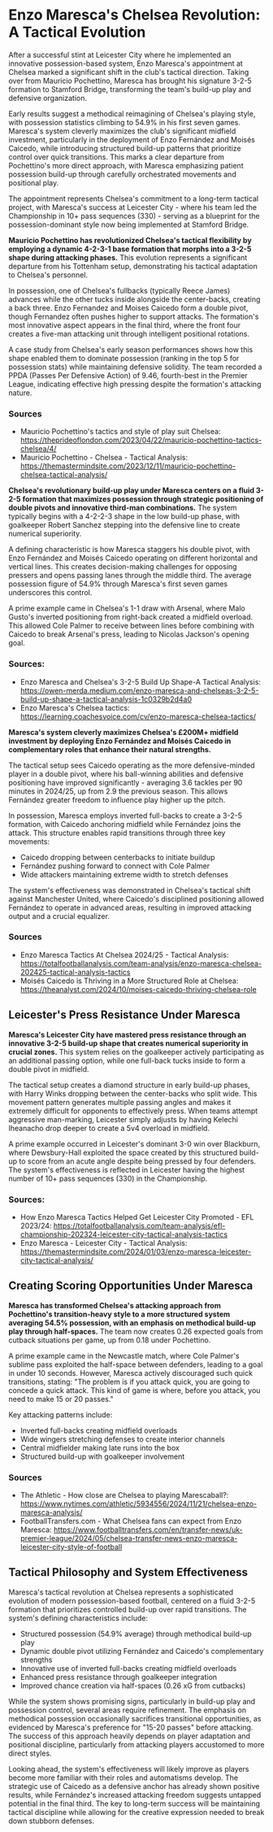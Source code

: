 # Enzo Maresca's Chelsea Revolution: A Tactical Evolution

After a successful stint at Leicester City where he implemented an innovative possession-based system, Enzo Maresca's appointment at Chelsea marked a significant shift in the club's tactical direction. Taking over from Mauricio Pochettino, Maresca has brought his signature 3-2-5 formation to Stamford Bridge, transforming the team's build-up play and defensive organization.

Early results suggest a methodical reimagining of Chelsea's playing style, with possession statistics climbing to 54.9% in his first seven games. Maresca's system cleverly maximizes the club's significant midfield investment, particularly in the deployment of Enzo Fernández and Moisés Caicedo, while introducing structured build-up patterns that prioritize control over quick transitions. This marks a clear departure from Pochettino's more direct approach, with Maresca emphasizing patient possession build-up through carefully orchestrated movements and positional play.

The appointment represents Chelsea's commitment to a long-term tactical project, with Maresca's success at Leicester City - where his team led the Championship in 10+ pass sequences (330) - serving as a blueprint for the possession-dominant style now being implemented at Stamford Bridge.

**Mauricio Pochettino has revolutionized Chelsea's tactical flexibility by employing a dynamic 4-2-3-1 base formation that morphs into a 3-2-5 shape during attacking phases.** This evolution represents a significant departure from his Tottenham setup, demonstrating his tactical adaptation to Chelsea's personnel.

In possession, one of Chelsea's fullbacks (typically Reece James) advances while the other tucks inside alongside the center-backs, creating a back three. Enzo Fernandez and Moises Caicedo form a double pivot, though Fernandez often pushes higher to support attacks. The formation's most innovative aspect appears in the final third, where the front four creates a five-man attacking unit through intelligent positional rotations.

A case study from Chelsea's early season performances shows how this shape enabled them to dominate possession (ranking in the top 5 for possession stats) while maintaining defensive solidity. The team recorded a PPDA (Passes Per Defensive Action) of 9.46, fourth-best in the Premier League, indicating effective high pressing despite the formation's attacking nature.

### Sources
- Mauricio Pochettino's tactics and style of play suit Chelsea: https://theprideoflondon.com/2023/04/22/mauricio-pochettino-tactics-chelsea/4/
- Mauricio Pochettino - Chelsea - Tactical Analysis: https://themastermindsite.com/2023/12/11/mauricio-pochettino-chelsea-tactical-analysis/

**Chelsea's revolutionary build-up play under Maresca centers on a fluid 3-2-5 formation that maximizes possession through strategic positioning of double pivots and innovative third-man combinations.** The system typically begins with a 4-2-2-3 shape in the low build-up phase, with goalkeeper Robert Sanchez stepping into the defensive line to create numerical superiority.

A defining characteristic is how Maresca staggers his double pivot, with Enzo Fernández and Moisés Caicedo operating on different horizontal and vertical lines. This creates decision-making challenges for opposing pressers and opens passing lanes through the middle third. The average possession figure of 54.9% through Maresca's first seven games underscores this control.

A prime example came in Chelsea's 1-1 draw with Arsenal, where Malo Gusto's inverted positioning from right-back created a midfield overload. This allowed Cole Palmer to receive between lines before combining with Caicedo to break Arsenal's press, leading to Nicolas Jackson's opening goal.

### Sources:
- Enzo Maresca and Chelsea's 3-2-5 Build Up Shape-A Tactical Analysis: https://owen-merda.medium.com/enzo-maresca-and-chelseas-3-2-5-build-up-shape-a-tactical-analysis-1c0329b2d4a0
- Enzo Maresca's Chelsea tactics: https://learning.coachesvoice.com/cv/enzo-maresca-chelsea-tactics/

**Maresca's system cleverly maximizes Chelsea's £200M+ midfield investment by deploying Enzo Fernández and Moisés Caicedo in complementary roles that enhance their natural strengths.**

The tactical setup sees Caicedo operating as the more defensive-minded player in a double pivot, where his ball-winning abilities and defensive positioning have improved significantly - averaging 3.6 tackles per 90 minutes in 2024/25, up from 2.9 the previous season. This allows Fernández greater freedom to influence play higher up the pitch.

In possession, Maresca employs inverted full-backs to create a 3-2-5 formation, with Caicedo anchoring midfield while Fernández joins the attack. This structure enables rapid transitions through three key movements:

* Caicedo dropping between centerbacks to initiate buildup
* Fernández pushing forward to connect with Cole Palmer
* Wide attackers maintaining extreme width to stretch defenses

The system's effectiveness was demonstrated in Chelsea's tactical shift against Manchester United, where Caicedo's disciplined positioning allowed Fernández to operate in advanced areas, resulting in improved attacking output and a crucial equalizer.

### Sources
- Enzo Maresca Tactics At Chelsea 2024/25 - Tactical Analysis: https://totalfootballanalysis.com/team-analysis/enzo-maresca-chelsea-202425-tactical-analysis-tactics
- Moisés Caicedo is Thriving in a More Structured Role at Chelsea: https://theanalyst.com/2024/10/moises-caicedo-thriving-chelsea-role

## Leicester's Press Resistance Under Maresca

**Maresca's Leicester City have mastered press resistance through an innovative 3-2-5 build-up shape that creates numerical superiority in crucial zones.** This system relies on the goalkeeper actively participating as an additional passing option, while one full-back tucks inside to form a double pivot in midfield.

The tactical setup creates a diamond structure in early build-up phases, with Harry Winks dropping between the center-backs who split wide. This movement pattern generates multiple passing angles and makes it extremely difficult for opponents to effectively press. When teams attempt aggressive man-marking, Leicester simply adjusts by having Kelechi Iheanacho drop deeper to create a 5v4 overload in midfield.

A prime example occurred in Leicester's dominant 3-0 win over Blackburn, where Dewsbury-Hall exploited the space created by this structured build-up to score from an acute angle despite being pressed by four defenders. The system's effectiveness is reflected in Leicester having the highest number of 10+ pass sequences (330) in the Championship.

### Sources:
- How Enzo Maresca Tactics Helped Get Leicester City Promoted - EFL 2023/24: https://totalfootballanalysis.com/team-analysis/efl-championship-202324-leicester-city-tactical-analysis-tactics
- Enzo Maresca - Leicester City - Tactical Analysis: https://themastermindsite.com/2024/01/03/enzo-maresca-leicester-city-tactical-analysis/

## Creating Scoring Opportunities Under Maresca

**Maresca has transformed Chelsea's attacking approach from Pochettino's transition-heavy style to a more structured system averaging 54.5% possession, with an emphasis on methodical build-up play through half-spaces.** The team now creates 0.26 expected goals from cutback situations per game, up from 0.18 under Pochettino.

A prime example came in the Newcastle match, where Cole Palmer's sublime pass exploited the half-space between defenders, leading to a goal in under 10 seconds. However, Maresca actively discouraged such quick transitions, stating: "The problem is if you attack quick, you are going to concede a quick attack. This kind of game is where, before you attack, you need to make 15 or 20 passes."

Key attacking patterns include:
- Inverted full-backs creating midfield overloads
- Wide wingers stretching defenses to create interior channels
- Central midfielder making late runs into the box
- Structured build-up with goalkeeper involvement

### Sources
- The Athletic - How close are Chelsea to playing Marescaball?: https://www.nytimes.com/athletic/5934556/2024/11/21/chelsea-enzo-maresca-analysis/
- FootballTransfers.com - What Chelsea fans can expect from Enzo Maresca: https://www.footballtransfers.com/en/transfer-news/uk-premier-league/2024/05/chelsea-transfer-news-enzo-maresca-leicester-city-style-of-football

## Tactical Philosophy and System Effectiveness

Maresca's tactical revolution at Chelsea represents a sophisticated evolution of modern possession-based football, centered on a fluid 3-2-5 formation that prioritizes controlled build-up over rapid transitions. The system's defining characteristics include:

* Structured possession (54.9% average) through methodical build-up play
* Dynamic double pivot utilizing Fernández and Caicedo's complementary strengths
* Innovative use of inverted full-backs creating midfield overloads
* Enhanced press resistance through goalkeeper integration
* Improved chance creation via half-spaces (0.26 xG from cutbacks)

While the system shows promising signs, particularly in build-up play and possession control, several areas require refinement. The emphasis on methodical possession occasionally sacrifices transitional opportunities, as evidenced by Maresca's preference for "15-20 passes" before attacking. The success of this approach heavily depends on player adaptation and positional discipline, particularly from attacking players accustomed to more direct styles.

Looking ahead, the system's effectiveness will likely improve as players become more familiar with their roles and automatisms develop. The strategic use of Caicedo as a defensive anchor has already shown positive results, while Fernández's increased attacking freedom suggests untapped potential in the final third. The key to long-term success will be maintaining tactical discipline while allowing for the creative expression needed to break down stubborn defenses.